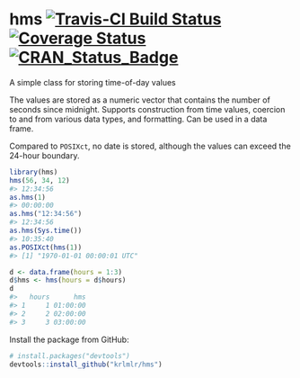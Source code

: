
hms [![Travis-CI Build Status](https://travis-ci.org/krlmlr/hms.svg?branch=master)](https://travis-ci.org/krlmlr/hms) [![Coverage Status](https://img.shields.io/codecov/c/github/krlmlr/hms/master.svg)](https://codecov.io/github/krlmlr/hms?branch=master) [![CRAN_Status_Badge](http://www.r-pkg.org/badges/version/hms)](https://cran.r-project.org/package=hms)
=====================================================================================================================

A simple class for storing time-of-day values

The values are stored as a numeric vector that contains the number of seconds since midnight. Supports construction from time values, coercion to and from various data types, and formatting. Can be used in a data frame.

Compared to `POSIXct`, no date is stored, although the values can exceed the 24-hour boundary.

``` r
library(hms)
hms(56, 34, 12)
#> 12:34:56
as.hms(1)
#> 00:00:00
as.hms("12:34:56")
#> 12:34:56
as.hms(Sys.time())
#> 10:35:40
as.POSIXct(hms(1))
#> [1] "1970-01-01 00:00:01 UTC"

d <- data.frame(hours = 1:3)
d$hms <- hms(hours = d$hours)
d
#>   hours      hms
#> 1     1 01:00:00
#> 2     2 02:00:00
#> 3     3 03:00:00
```

Install the package from GitHub:

``` r
# install.packages("devtools")
devtools::install_github("krlmlr/hms")
```
